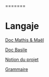 =======
# Langaje

[Doc Mathis & Maël](https://docs.google.com/document/d/1VsdduxMZETadTSWqghP0HkSKkw1Cz9yDXKlgbukrKjc/edit#heading=h.nz9gn4fvt66n)

[Doc Basile](https://docs.google.com/document/d/1VzRkkxEQbSoI8ECCPc5HEXL5z2oAKIWc70UsFsiNCYg/edit#heading=h.844rviq6tix5)

[Notion du projet](https://nospy.notion.site/Projet-Cr-ation-d-un-Interpr-teur-de-Langage-de-Programmation-e890d1624945429eafc4ce91cbcce315)

[Grammaire](https://docs.google.com/document/d/1rd1pEMWuwWjkYAj2zaqezXZwYlBjGoyGMTFtVf_6ZBo/edit?usp=sharing)